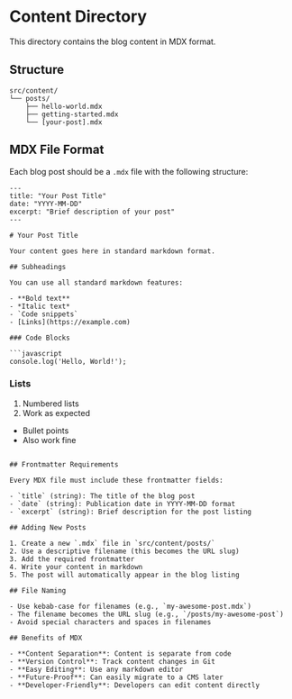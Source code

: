 # Content Directory

This directory contains the blog content in MDX format.

## Structure

```
src/content/
└── posts/
    ├── hello-world.mdx
    ├── getting-started.mdx
    └── [your-post].mdx
```

## MDX File Format

Each blog post should be a `.mdx` file with the following structure:

```mdx
---
title: "Your Post Title"
date: "YYYY-MM-DD"
excerpt: "Brief description of your post"
---

# Your Post Title

Your content goes here in standard markdown format.

## Subheadings

You can use all standard markdown features:

- **Bold text**
- *Italic text*
- `Code snippets`
- [Links](https://example.com)

### Code Blocks

```javascript
console.log('Hello, World!');
```

### Lists

1. Numbered lists
2. Work as expected

- Bullet points
- Also work fine
```

## Frontmatter Requirements

Every MDX file must include these frontmatter fields:

- `title` (string): The title of the blog post
- `date` (string): Publication date in YYYY-MM-DD format
- `excerpt` (string): Brief description for the post listing

## Adding New Posts

1. Create a new `.mdx` file in `src/content/posts/`
2. Use a descriptive filename (this becomes the URL slug)
3. Add the required frontmatter
4. Write your content in markdown
5. The post will automatically appear in the blog listing

## File Naming

- Use kebab-case for filenames (e.g., `my-awesome-post.mdx`)
- The filename becomes the URL slug (e.g., `/posts/my-awesome-post`)
- Avoid special characters and spaces in filenames

## Benefits of MDX

- **Content Separation**: Content is separate from code
- **Version Control**: Track content changes in Git
- **Easy Editing**: Use any markdown editor
- **Future-Proof**: Can easily migrate to a CMS later
- **Developer-Friendly**: Developers can edit content directly 